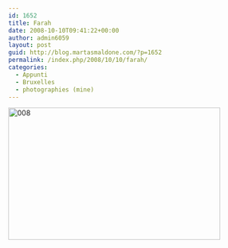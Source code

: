 ```yaml
---
id: 1652
title: Farah
date: 2008-10-10T09:41:22+00:00
author: admin6059
layout: post
guid: http://blog.martasmaldone.com/?p=1652
permalink: /index.php/2008/10/10/farah/
categories:
  - Appunti
  - Bruxelles
  - photographies (mine)
---
```

[<img class="aligncenter size-full wp-image-1653" title="008" src="http://blog.martasmaldone.eu/wp-content/uploads/2011/09/008.jpg" alt="008" width="425" height="266" srcset="http://blog.martasmaldone.eu/wp-content/uploads/2011/09/008.jpg 425w, http://blog.martasmaldone.eu/wp-content/uploads/2011/09/008-300x188.jpg 300w" sizes="(max-width: 425px) 100vw, 425px" />](http://blog.martasmaldone.eu/wp-content/uploads/2011/09/008.jpg)